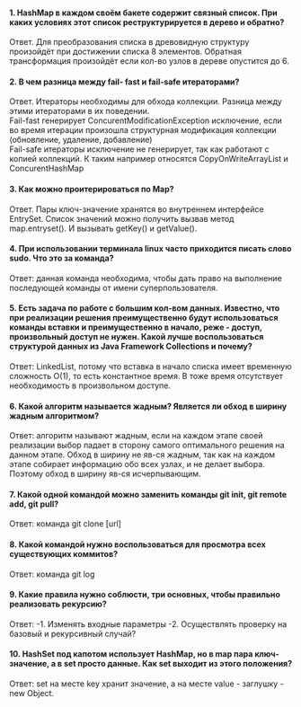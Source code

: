 #### 1. HashMap в каждом своём бакете содержит связный список. При каких условиях этот список реструктурируется в дерево и обратно?

Ответ. Для преобразования списка в древовидную структуру произойдёт при достижении списка  8 элементов. Обратная трансформация произойдёт если кол-во узлов в дереве опустится до 6.



#### 2. В чем разница между fail- fast и fail-safe итераторами?

Ответ. Итераторы необходимы для обхода коллекции. Разница между этими итераторами в их поведении. <br>
Fail-fast генерирует ConcurentModificationException исключение, если во время итерации произошла структурная модификация коллекции (обновление, удаление, добавление) <br>
Fail-safe итераторы исключение не генерирует, так как работают с копией коллекций. К таким например относятся CopyOnWriteArrayList и ConcurentHashMap

#### 3. Как можно проитерироваться по Map?

Ответ. Пары ключ-значение хранятся во внутреннем интерфейсе EntrySet. Список значений можно получить вызвав метод map.entryset(). И вызывать getKey() и getValue().

#### 4. При использовании терминала linux часто приходится писать слово sudo. Что это за команда?
Ответ: данная команда необходима, чтобы дать право на выполнение последующей 	команды от имени суперпользователя.

#### 5. Есть задача по работе с большим кол-вом данных. Известно, что при реализации решения преимущественно будут использоваться команды вставки и преимущественно в начало, реже - доступ, произвольный доступ не нужен. Какой лучше воспользоваться структурой данных из Java Framework Collections и почему?
Ответ: LinkedList, потому что вставка в начало списка имеет временную сложность O(1), то есть константное время. В тоже время отсутствует необходимость в произвольном доступе.

#### 6. Какой алгоритм называется жадным? Является ли обход в ширину жадным алгоритмом?
Ответ: алгоритм называют жадным, если на каждом этапе своей реализации выбор падает в сторону самого оптимального решения на данном этапе.
Обход в ширину не яв-ся жадным, так как на каждом этапе собирает информацию обо всех узлах, и не делает выбора. Поэтому обход в ширину яв-ся исчерпывающим.

#### 7. Какой одной командой можно заменить команды git init, git remote add, git pull?
Ответ: команда  git clone [url]

#### 8. Какой командой нужно воспользоваться для просмотра всех существующих коммитов?
Ответ: команда git log

#### 9. Какие правила нужно соблюсти, три основных, чтобы правильно реализовать рекурсию?
Ответ:
-1. Изменять входные параметры
-2. Осуществлять проверку на базовый и рекурсивный случай?

####  10. HashSet под капотом использует HashMap, но в map пара ключ-значение, а в set просто данные. Как set выходит из этого положения?
Ответ: set на месте key хранит значение, а на месте value - заглушку - new Object.